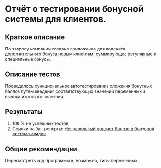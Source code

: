 # Отчёт о тестировании бонусной системы для клиентов.

## Краткое описание

По запросу компании создано приложение для подсчета дополнительного бонуса новым клиентам, суммирующее регулярные и специальные бонусы.


## Описание тестов

Проводилось функциональное автотестирование сложения бонусных баллов путем введения соответствующих значений переменных и вывода итогового значения.

## Результаты

1. 100 % не успешных тестов
2. Ссылки на баг-репорты: [Неправильный подсчет баллов в бонусной системе скидок](https://github.com/horungeelena/javadz2.2/issues/1#issue-731718196)

## Общие рекомендации

Пересмотреть код программы и, возможно, типы переменных.
